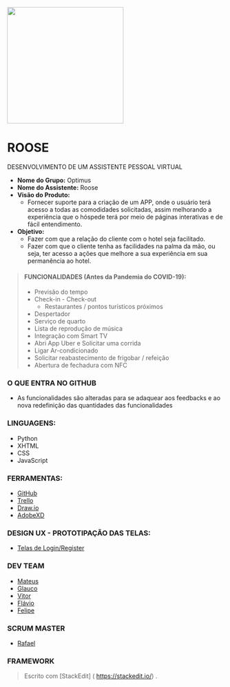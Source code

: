 <img src="https://github.com/mateuscamargo/Roose_App/blob/master/Roose.jpg" width="270px" heigth="270px" align="i">


# ROOSE

DESENVOLVIMENTO DE UM ASSISTENTE PESSOAL VIRTUAL

- **Nome do Grupo:** Optimus 
- **Nome do Assistente:** Roose
- **Visão do Produto:** 
   - Fornecer suporte para a criação de um APP, onde o usuário terá acesso a todas as comodidades solicitadas, assim melhorando a experiência que o hóspede terá por meio de páginas interativas e de fácil entendimento.
- **Objetivo:**
  - Fazer com que a relação do cliente com o
hotel seja facilitado. 
  - Fazer com que o cliente tenha as facilidades
na palma da mão, ou seja, ter acesso a ações
que melhore a sua experiência em sua permanência ao hotel.

>  #### FUNCIONALIDADES (Antes da Pandemia do COVID-19):
>   - Previsão do tempo
>    - Check-in
>     - Check-out
>      - Restaurantes / pontos turísticos próximos
> - Despertador
> - Serviço de quarto
> - Lista de reprodução de música
> - Integração com Smart TV
> - Abri App Uber e Solicitar uma corrida
> - Ligar Ar-condicionado
> - Solicitar reabastecimento de frigobar / refeição
> - Abertura de fechadura com NFC


### O QUE ENTRA NO GITHUB

- As funcionalidades são alteradas para se adaquear aos feedbacks e ao nova redefinição das quantidades das funcionalidades


### LINGUAGENS:
- Python
- XHTML
- CSS
- JavaScript

### FERRAMENTAS:
- [GitHub](https://github.com/mateuscamargo/Roose_App)
- [Trello](https://trello.com/b/oUfxIrLz/app-roose)
- [Draw.io](https://draw.io)
- [AdobeXD](https://www.adobe.com/br/products/xd.html)

### DESIGN UX - PROTOTIPAÇÃO DAS TELAS:

- [Telas de Login/Register](https://xd.adobe.com/view/69021e23-93d4-449b-6183-300331026bdc-1f33/)


### DEV TEAM
- [Mateus](https://github.com/mateuscamargo)
- [Glauco](https://github.com/glaucofidelix)
- [Vitor](https://github.com/assenvitor)
- [Flávio](https://github.com/twofap2)
- [Felipe](https://github.com/FelipeNunis)
 
### SCRUM MASTER

- [Rafael](github.com/RafaelRCLima)

### FRAMEWORK

> Escrito com [StackEdit] ( https://stackedit.io/) .
<!--stackedit_data:
eyJoaXN0b3J5IjpbLTQxMDM2MDI3MywtMTY3MDU3Mzc1LDE3Nz
U0MDcxNTEsMzc3ODU4OTcwLDEyNDMwODIxODksLTI3MzQwNjAz
OSw2MDMwMzMyMzQsMTI2NjEzMDM5NCw0MTMwNTE2NzksMjA3MT
YwNzQ0OSwxMjI3MTQxMjg2LC00OTg3NzM5ODksMTIzMjE4MzYw
MV19
-->
